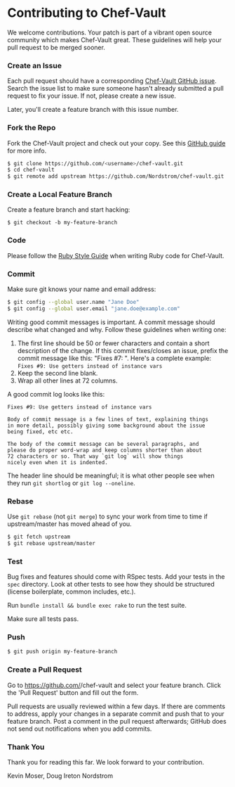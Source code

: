 # Contributing to Chef-Vault

We welcome contributions. Your patch is part of a vibrant open source
community which makes Chef-Vault great. These guidelines will help your pull
request to be merged sooner.

### Create an Issue

Each pull request should have a corresponding [Chef-Vault GitHub
issue](https://github.com/Nordstrom/chef-vault/issues?state=open). Search the
issue list to make sure someone hasn't already submitted a pull request to fix
your issue. If not, please create a new issue.

Later, you'll create a feature branch with this issue number.

### Fork the Repo

Fork the Chef-Vault project and check out your copy. See this [GitHub
guide](https://help.github.com/articles/fork-a-repo) for more info.

```bash
$ git clone https://github.com/<username>/chef-vault.git
$ cd chef-vault
$ git remote add upstream https://github.com/Nordstrom/chef-vault.git
```

### Create a Local Feature Branch

Create a feature branch and start hacking:

```
$ git checkout -b my-feature-branch
```

### Code

Please follow the [Ruby Style
Guide](https://github.com/bbatsov/ruby-style-guide) when writing Ruby code for
Chef-Vault.

### Commit

Make sure git knows your name and email address:

```bash
$ git config --global user.name "Jane Doe"
$ git config --global user.email "jane.doe@example.com"
```

Writing good commit messages is important. A commit message should describe what
changed and why. Follow these guidelines when writing one:

1. The first line should be 50 or fewer characters and contain a short
   description of the change.
   If this commit fixes/closes an issue, prefix the commit message
   like this: "Fixes #7: ". Here's a complete example:
`Fixes #9: Use getters instead of instance vars`
2. Keep the second line blank.
3. Wrap all other lines at 72 columns.

A good commit log looks like this:

```
Fixes #9: Use getters instead of instance vars

Body of commit message is a few lines of text, explaining things
in more detail, possibly giving some background about the issue
being fixed, etc etc.

The body of the commit message can be several paragraphs, and
please do proper word-wrap and keep columns shorter than about
72 characters or so. That way `git log` will show things
nicely even when it is indented.
```

The header line should be meaningful; it is what other people see when they
run `git shortlog` or `git log --oneline`.

### Rebase

Use `git rebase` (not `git merge`) to sync your work from time to time if
upstream/master has moved ahead of you.

```bash
$ git fetch upstream
$ git rebase upstream/master
```

### Test

Bug fixes and features should come with RSpec tests. Add your tests in the
`spec` directory. Look at other tests to see how they should be
structured (license boilerplate, common includes, etc.).

Run `bundle install && bundle exec rake` to run the test suite.

Make sure all tests pass.

### Push

```bash
$ git push origin my-feature-branch
```

### Create a Pull Request
Go to https://github.com/<username>/chef-vault and select your feature branch. Click
the 'Pull Request' button and fill out the form.

Pull requests are usually reviewed within a few days.  If there are comments
to address, apply your changes in a separate commit and push that to your
feature branch. Post a comment in the pull request afterwards; GitHub does
not send out notifications when you add commits.

### Thank You
Thank you for reading this far. We look forward to your contribution.

Kevin Moser, Doug Ireton
Nordstrom
